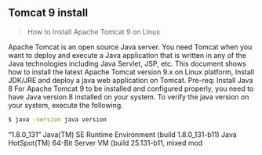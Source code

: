 


## Tomcat 9 install ##

> How to Install Apache Tomcat 9 on Linux

Apache Tomcat is an open source Java server. You need Tomcat when you want to deploy and execute a Java application that is written in any of the Java technologies including Java Servlet, JSP, etc. This document shows how to install the latest Apache Tomcat version 9.x on Linux platform, Install JDK/JRE and deploy a java web application on Tomcat. 
Pre-req: Install Java 8 For Apache Tomcat 9 to be installed and configured properly, you need to have Java version 8 installed on your system. 
To verify the java version on your system, execute the following. 

```sh
$ java -version java version 
```
“1.8.0_131” Java(TM) SE Runtime Environment (build 1.8.0_131-b11) Java HotSpot(TM) 64-Bit Server VM (build 25.131-b11, mixed mod

